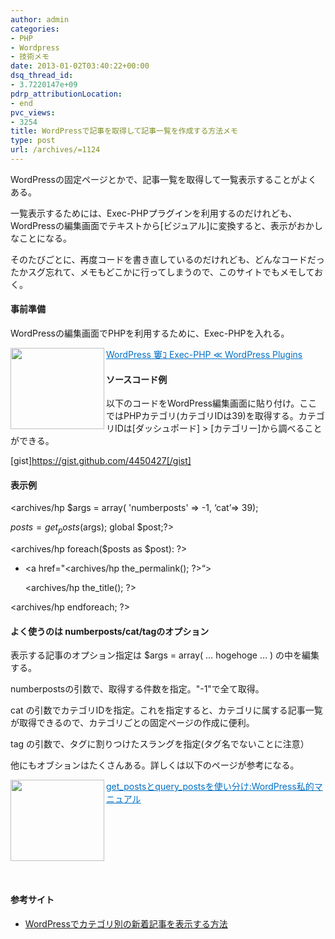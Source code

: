 ```yaml
---
author: admin
categories:
- PHP
- Wordpress
- 技術メモ
date: 2013-01-02T03:40:22+00:00
dsq_thread_id:
- 3.7220147e+09
pdrp_attributionLocation:
- end
pvc_views:
- 3254
title: WordPressで記事を取得して記事一覧を作成する方法メモ
type: post
url: /archives/=1124
---
```


WordPressの固定ページとかで、記事一覧を取得して一覧表示することがよくある。

一覧表示するためには、Exec-PHPプラグインを利用するのだけれども、WordPressの編集画面でテキストから[ビジュアル]に変換すると、表示がおかしなことになる。

そのたびごとに、再度コードを書き直しているのだけれども、どんなコードだったかスグ忘れて、メモもどこかに行ってしまうので、このサイトでもメモしておく。

#### 事前準備

WordPressの編集画面でPHPを利用するために、Exec-PHPを入れる。

<a href="http://wordpress.org/extend/plugins/exec-php/" target="_blank"><img class="alignleft" border="0" alt="" align="left" src="http://capture.heartrails.com/150x130/shadow?http://wordpress.org/extend/plugins/exec-php/" width="150" height="130" /></a> <a style="color: #0070c5" href="http://wordpress.org/extend/plugins/exec-php/" target="_blank">WordPress 窶ｺ Exec-PHP ≪ WordPress Plugins</a>    <img border="0" alt="" src="http://b.hatena.ne.jp/entry/image/http://wordpress.org/extend/plugins/exec-php/" />

#### ソースコード例

以下のコードをWordPress編集画面に貼り付け。ここではPHPカテゴリ(カテゴリIDは39)を取得する。カテゴリIDは[ダッシュポード] > [カテゴリー]から調べることができる。

[gist]https://gist.github.com/4450427[/gist]

#### 表示例

<archives/hp 
$args = array( 'numberposts' => -1, &#8216;cat&#8217;=> 39);


  
$posts = get_posts($args); global $post;?>
  
<archives/hp foreach($posts as $post): ?></p> 

  * <a href="<archives/hp the_permalink(); ?>&#8220;>
    
    <archives/hp the_title(); ?></a>

<archives/hp endforeach; ?></ul> 

#### よく使うのは numberposts/cat/tagのオプション

表示する記事のオプション指定は $args = array( &#8230; hogehoge &#8230; ) の中を編集する。

numberpostsの引数で、取得する件数を指定。"-1"で全て取得。

cat の引数でカテゴリIDを指定。これを指定すると、カテゴリに属する記事一覧が取得できるので、カテゴリごとの固定ページの作成に便利。

tag の引数で、タグに割りつけたスラングを指定(タグ名でないことに注意）

他にもオブションはたくさんある。詳しくは以下のページが参考になる。

<a href="http://elearn.jp/wpman/column/c20110121_01.html" target="_blank"><img class="alignleft" border="0" alt="" align="left" src="http://capture.heartrails.com/150x130/shadow?http://elearn.jp/wpman/column/c20110121_01.html" width="150" height="130" /></a> <a style="color: #0070c5" href="http://elearn.jp/wpman/column/c20110121_01.html" target="_blank">get_postsとquery_postsを使い分け:WordPress私的マニュアル</a>  <img border="0" alt="" src="http://b.hatena.ne.jp/entry/image/http://elearn.jp/wpman/column/c20110121_01.html" />

<br style="clear: both" />

&#160;

#### 参考サイト

  * [WordPressでカテゴリ別の新着記事を表示する方法][1]

 [1]: http://www.seo-blogs.biz/2009/06/28/655/